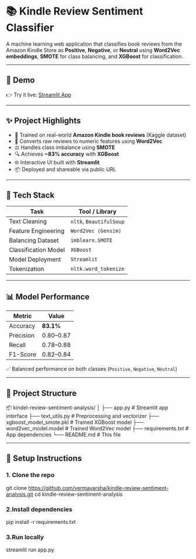 # 📚 Kindle Review Sentiment Classifier

A machine learning web application that classifies book reviews from the Amazon Kindle Store as **Positive**, **Negative**, or **Neutral** using **Word2Vec embeddings**, **SMOTE** for class balancing, and **XGBoost** for classification.

---

## 🚀 Demo

👉 Try it live: [Streamlit App](https://your-streamlit-app-link-here)

---

## ✨ Project Highlights

- 🧠 Trained on real-world **Amazon Kindle book reviews** (Kaggle dataset)
- 💬 Converts raw reviews to numeric features using **Word2Vec**
- ⚖️ Handles class imbalance using **SMOTE**
- 🔍 Achieves **~83% accuracy** with **XGBoost**
- 🌐 Interactive UI built with **Streamlit**
- 📦 Deployed and shareable via public URL

---

## 🧪 Tech Stack

| Task                      | Tool / Library         |
|---------------------------|------------------------|
| Text Cleaning             | `nltk`, `BeautifulSoup`|
| Feature Engineering       | `Word2Vec (Gensim)`    |
| Balancing Dataset         | `imblearn.SMOTE`       |
| Classification Model      | `XGBoost`              |
| Model Deployment          | `Streamlit`            |
| Tokenization              | `nltk.word_tokenize`   |

---

## 📊 Model Performance

| Metric     | Value   |
|------------|---------|
| Accuracy   | **83.1%** |
| Precision  | 0.80–0.87 |
| Recall     | 0.78–0.88 |
| F1-Score   | 0.82–0.84 |

✅ Balanced performance on both classes (`Positive`, `Negative`, `Neutral`)

---

## 📁 Project Structure
📦 kindel-review-sentiment-analysis/
│
├── app.py # Streamlit app interface
├── text_utils.py # Preprocessing and vectorizer
├── xgboost_model_smote.pkl # Trained XGBoost model
├── word2vec_model.model # Trained Word2Vec model
├── requirements.txt # App dependencies
└── README.md # This file


---

## 🔧 Setup Instructions

### 1. Clone the repo

git clone https://github.com/vermavarsha/kindle-review-sentiment-analysis.git
cd kindle-review-sentiment-analysis

### 2.Install dependencies

pip install -r requirements.txt

### 3.Run locally

streamlit run app.py



